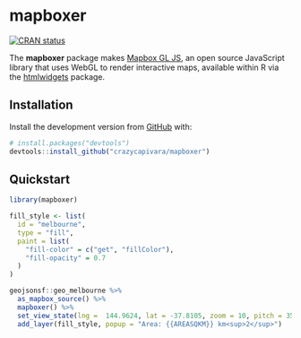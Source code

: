 
<!-- README.md is generated from README.Rmd. Please edit that file -->
mapboxer
========

<!-- badges: start -->
[![CRAN status](https://www.r-pkg.org/badges/version/mapboxer)](https://CRAN.R-project.org/package=mapboxer) <!-- badges: end -->

The **mapboxer** package makes [Mapbox GL JS](https://docs.mapbox.com/mapbox-gl-js/api/), an open source JavaScript library that uses WebGL to render interactive maps, available within R via the [htmlwidgets](https://www.htmlwidgets.org/) package.

Installation
------------

Install the development version from [GitHub](https://github.com/) with:

``` r
# install.packages("devtools")
devtools::install_github("crazycapivara/mapboxer")
```

Quickstart
----------

``` r
library(mapboxer)

fill_style <- list(
  id = "melbourne",
  type = "fill",
  paint = list(
    "fill-color" = c("get", "fillColor"),
    "fill-opacity" = 0.7
  )
)

geojsonsf::geo_melbourne %>%
  as_mapbox_source() %>%
  mapboxer() %>%
  set_view_state(lng =  144.9624, lat = -37.8105, zoom = 10, pitch = 35) %>%
  add_layer(fill_style, popup = "Area: {{AREASQKM}} km<sup>2</sup>")
```

